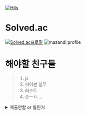 [![Hits](https://hits.seeyoufarm.com/api/count/incr/badge.svg?url=https%3A%2F%2Fgithub.com%2Fplaaat%2Fboj_practice_plaaat%2F&count_bg=%2380E5D5&title_bg=%23555555&icon=&icon_color=%23E7E7E7&title=%EB%98%91%EB%98%91%21&edge_flat=false)](https://hits.seeyoufarm.com)
# Solved.ac
[![Solved.ac프로필](http://mazassumnida.wtf/api/v2/generate_badge?boj=plaaat0102)](https://solved.ac/plaaat0102)
![mazandi profile](http://mazandi.herokuapp.com/api?handle=plaaat0102&theme=warm)
# 해야할 친구들 
> 1. js
> 2. 파이썬 실무
> 3. 러스트
> 4. 순ㅡㅇ....

<details>
  <summary>제출안함 or 틀린거</summary>

  ### 제출 안함
  > 탐색중..
  ### 틀린거
  > [29753(러스트)](./Rust/20000/29000/29753.rs)
  <br/>
  > [19636(러스트) (파이썬으론 같은로직 잘만 해결되면서..)](./Rust/10000/19000/19636.rs)
</details>
